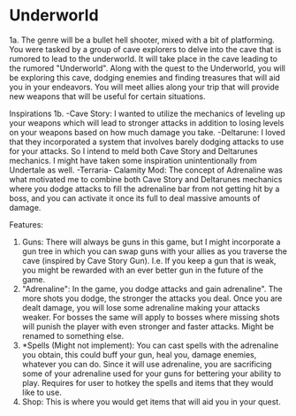 # Underworld
 
1a. The genre will be a bullet hell shooter, mixed with a bit of platforming.  You were tasked by a group of cave explorers to delve into the cave that is rumored to lead to the underworld.  It will take place in the cave leading to the rumored "Underworld". Along with the quest to the Underworld, you will be exploring this cave, dodging enemies and finding treasures that will aid you in your endeavors. You will meet allies along your trip that will provide new weapons that will be useful for certain situations. 

Inspirations
1b. 
	-Cave Story: I wanted to utilize the mechanics of leveling up your weapons which will lead to stronger attacks in addition to losing levels on your weapons based on how much damage you take. 
	-Deltarune: I loved that they incorporated a system that involves barely dodging attacks to use for your attacks. So I intend to meld both Cave Story and Deltarunes mechanics. I might have taken some inspiration unintentionally from Undertale as well. 
	-Terraria- Calamity Mod: The concept of Adrenaline was what motivated me to combine both Cave Story and Deltarunes mechanics where you dodge attacks to fill the adrenaline bar from not getting hit by a boss, and you can activate it once its full to deal massive amounts of damage.  

Features: 
1. Guns: There will always be guns in this game, but I might incorporate a gun tree in which you can swap guns with your allies as you traverse the cave (inspired by Cave Story Gun). I.e. If you keep a gun that is weak, you might be rewarded with an ever better gun in the future of the game. 
2. "Adrenaline": In the game, you dodge attacks and gain adrenaline". The more shots you dodge, the stronger the attacks you deal. Once you are dealt damage, you will lose some adrenaline making your attacks weaker. For bosses the same will apply to bosses where missing shots will punish the player with even stronger and faster attacks. Might be renamed to something else.  
3. *Spells (Might not implement): You can cast spells with the adrenaline you obtain, this could buff your gun, heal you, damage enemies, whatever you can do. Since it will use adrenaline, you are sacrificing some of your adrenaline used for your guns for bettering your ability to play. Requires for user to hotkey the spells and items that they would like to use. 
4. Shop: This is where you would get items that will aid you in your quest. 
